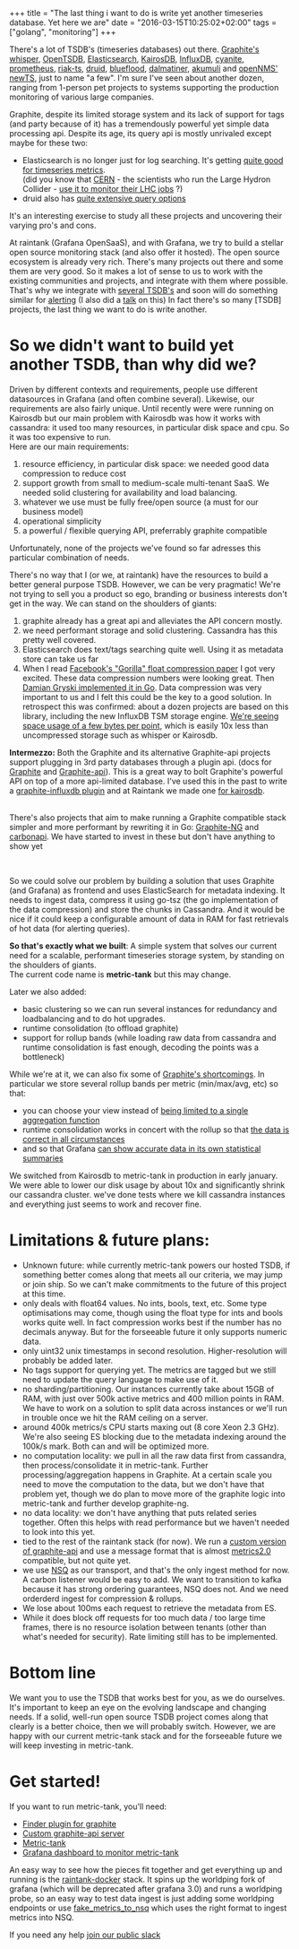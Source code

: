 +++
title = "The last thing i want to do is write yet another timeseries database. Yet here we are"
date = "2016-03-15T10:25:02+02:00"
tags = ["golang", "monitoring"]
+++

There's a lot of TSDB's (timeseries databases) out there.
[Graphite's whisper](http://graphite.readthedocs.org/en/latest/whisper.html), [OpenTSDB](http://opentsdb.net/), [Elasticsearch](https://www.elastic.co/products/elasticsearch), [KairosDB](http://kairosdb.github.io/), [InfluxDB](https://influxdata.com/time-series-platform/influxdb/), [cyanite](http://cyanite.io/), [prometheus](http://prometheus.io/), [riak-ts](http://basho.com/products/riak-ts/), [druid](http://druid.io), [blueflood](http://blueflood.io/), [dalmatiner](http://dalmatiner.io), [akumuli](http://akumuli.org/) and [openNMS' newTS](https://github.com/OpenNMS/newts ), just to name "a few".
I'm sure I've seen about another dozen, ranging from 1-person pet projects to systems supporting the production monitoring of various large companies.

Graphite, despite its limited storage system and its lack of support for tags (and party because of it) has a tremendously powerful yet simple data processing api.
Despite its age, its query api is mostly unrivaled except maybe for these two:

* Elasticsearch is no longer just for log searching. It's getting [quite good for timeseries metrics](https://www.elastic.co/blog/elasticsearch-as-a-time-series-data-store).  
(did you know that [CERN](http://http://home.cern/) - the scientists who run the Large Hydron Collider - [use it to monitor their LHC jobs](http://cds.cern.ch/record/2011172/files/LHCb-TALK-2015-060.pdf) ?)
* druid also has [quite extensive query options](http://druid.io/docs/0.8.3/querying/querying.html)

It's an interesting exercise to study all these projects and uncovering their varying pro's and cons.

At raintank (Grafana OpenSaaS), and with Grafana, we try to build a stellar open source monitoring stack (and also offer it hosted). The open source ecosystem is already very rich.  There's many projects out there and some them are very good.  So it makes a lot of sense to us to work with the existing communities and projects, and integrate with them where possible.  That's why we integrate with [several TSDB's](http://docs.grafana.org/datasources/overview/) and soon will do something similar for [alerting](https://github.com/grafana/grafana/issues/2209) (I also did a [talk](http://dieter.plaetinck.be/talks/) on this)
In fact there's so many [TSDB] projects, the last thing we want to do is write another.

# So we didn't want to build yet another TSDB, than why did we?

Driven by different contexts and requirements, people use different datasources in Grafana (and often combine several).  Likewise, our requirements are also fairly unique.
Until recently were were running on Kairosdb but our main problem with Kairosdb was how it works with cassandra: it used too many resources, in particular disk space and cpu. So it was too expensive to run.  
Here are our main requirements:

1. resource efficiency, in particular disk space: we needed good data compression to reduce cost
2. support growth from small to medium-scale multi-tenant SaaS.  We needed solid clustering for availability and load balancing.
3. whatever we use must be fully free/open source (a must for our business model)
4. operational simplicity
5. a powerful / flexible querying API, preferrably graphite compatible

Unfortunately, none of the projects we've found so far adresses this particular combination of needs.  

There's no way that I (or we, at raintank) have the resources to build a better general purpose TSDB.
However, we can be very pragmatic!
We're not trying to sell you a product so ego, branding or business interests don't get in the way.  We can stand on the shoulders of giants:

1. graphite already has a great api and alleviates the API concern mostly.
2. we need performant storage and solid clustering.  Cassandra has this pretty well covered.
3. Elasticsearch does text/tags searching quite well.  Using it as metadata store can take us far
4. When I read [Facebook's "Gorilla" float compression paper](www.vldb.org/pvldb/vol8/p1816-teller.pdf) I got very excited. These data compression numbers were looking great.  Then [Damian Gryski implemented it in Go](
https://github.com/dgryski/go-tsz).  Data compression was very important to us and I felt this could be the key to a good solution. In retrospect this was confirmed: about a dozen projects are based on this library, including the new InfluxDB TSM storage engine. <a href="https://raw.githubusercontent.com/dgryski/go-tsz/master/eval/eval-results.png">We're seeing space usage of a few bytes per point</a>, which is easily 10x less than uncompressed storage such as whisper or Kairosdb.

<div class="intermezzo"><strong>Intermezzo:</strong> Both the Graphite and its alternative Graphite-api projects support plugging in 3rd party databases through a plugin api.  
(docs for <a href="http://graphite.readthedocs.org/en/latest/storage-backends.html">Graphite</a> and <a href="http://graphite-api.readthedocs.org/en/latest/finders.html">Graphite-api</a>).  
This is a great way to bolt Graphite's powerful API on top of a more api-limited database.
I've used this in the past to write a <a href="https://github.com/vimeo/graphite-influxdb">graphite-influxdb plugin</a> and at Raintank we made one <a href="https://github.com/raintank/graphite-kairosdb">for kairosdb</a>.
<br/>
<br/>

There's also projects that aim to make running a Graphite compatible stack simpler and more performant by rewriting it in Go:  <a href="https://github.com/graphite-ng">Graphite-NG</a> and 
<a href="https://github.com/dgryski/carbonapi">carbonapi</a>.  We have started to invest in these but don't have anything to show yet</div>
<br/>

So we could solve our problem by building a solution that uses Graphite (and Grafana) as frontend and uses ElasticSearch for metadata indexing.
It needs to ingest data, compress it using go-tsz (the go implementation of the data compression) and store the chunks in Cassandra.  And it would be nice if it could keep a configurable amount of data in RAM for fast retrievals of hot data (for alerting queries).


**So that's exactly what we built**: A simple system that solves our current need for a scalable, performant timeseries storage system, by standing on the shoulders of giants.  
The current code name is **metric-tank** but this may change.

Later we also added:

* basic clustering so we can run several instances for redundancy and loadbalancing and to do hot upgrades.
* runtime consolidation (to offload graphite)
* support for rollup bands (while loading raw data from cassandra and runtime consolidation is fast enough, decoding the points was a bottleneck)

While we're at it, we can also fix some of <a href="/25-graphite-grafana-statsd-gotchas/">Graphite's shortcomings</a>.
In particular we store several rollup bands per metric (min/max/avg, etc) so that:

* you can choose your view instead of [being limited to a single aggregation function](https://blog.raintank.io/25-graphite-grafana-and-statsd-gotchas/#limited.aggregation)
* runtime consolidation works in concert with the rollup so that [the data is correct in all circumstances](https://blog.raintank.io/25-graphite-grafana-and-statsd-gotchas/#runtime.consolidation)
* and so that Grafana [can show accurate data in its own statistical summaries](https://blog.raintank.io/25-graphite-grafana-and-statsd-gotchas/#grafana.consolidation)

We switched from Kairosdb to metric-tank in production in early january.  We were able to lower our disk usage by about 10x and significantly shrink our cassandra cluster.
we've done tests where we kill cassandra instances and everything just seems to work and recover fine.



# Limitations & future plans:

* Unknown future:  while currently metric-tank powers our hosted TSDB, if something better comes along that meets all our criteria, we may jump or join ship.
So we can't make commitments to the future of this project at this time. 
* only deals with float64 values. No ints, bools, text, etc. Some type optimisations may come, though using the float type for ints and bools works quite well.
In fact compression works best if the number has no decimals anyway.  But for the forseeable future it only supports numeric data.
* only uint32 unix timestamps in second resolution. Higher-resolution will probably be added later.
* No tags support for querying yet. The metrics are tagged but we still need to update the query language to make use of it. 
* no sharding/partitioning. Our instances currently take about 15GB of RAM, with just over 500k active metrics and 400 million points in RAM. We have to work on a solution to split data across instances or we'll run in trouble once we hit the RAM ceiling on a server.
* around 400k metrics/s CPU starts maxing out (8 core Xeon 2.3 GHz). We're also seeing ES blocking due to the metadata indexing around the 100k/s mark.  Both can and will be optimized more.
* no computation locality: we pull in all the raw data first from cassandra, then process/consolidate it in metric-tank. Further processing/aggregation happens in Graphite.  At a certain scale you need to move the computation to the data, but we don't have that problem yet, though we do plan to move more of the graphite logic into metric-tank and further develop graphite-ng.
* no data locality: we don't have anything that puts related series together.  Often this helps with read performance but we haven't needed to look into this yet.
* tied to the rest of the raintank stack (for now). We run a <a href="https://github.com/raintank/graphite-api">custom version of graphite-api</a> and use a message format that is almost <a href="http://metrics20.org">metrics2.0</a> compatible, but not quite yet.
* we use <a href="http://nsq.io">NSQ</a> as our transport, and that's the only ingest method for now.  A carbon listener would be easy to add.  We want to transition to kafka because it has strong ordering guarantees, NSQ does not. And we need orderderd ingest for compression & rollups.
* We lose about 100ms each request to retrieve the metadata from ES.
* While it does block off requests for too much data / too large time frames, there is no resource isolation between tenants  (other than what's needed for security).  Rate limiting still has to be implemented.

# Bottom line
We want you to use the TSDB that works best for you, as we do ourselves.
It's important to keep an eye on the evolving landscape and changing needs.
If a solid, well-run open source TSDB project comes along that clearly is a better choice, then we will probably switch.
However, we are happy with our current metric-tank stack and for the forseeable future we will keep investing in metric-tank.  

# Get started!

If you want to run metric-tank, you'll need:

* [Finder plugin for graphite](https://github.com/raintank/graphite-raintank)
* [Custom graphite-api server](https://github.com/raintank/graphite-api)
* [Metric-tank](https://github.com/raintank/raintank-metric/tree/master/metric_tank)
* [Grafana dashboard to monitor metric-tank](https://github.com/raintank/raintank-docker/blob/master/grafana-dev/dashboards/metric-tank.json)

An easy way to see how the pieces fit together and get everything up and running is the <a href="https://github.com/raintank/raintank-docker">raintank-docker</a> stack.
It spins up the worldping fork of grafana (which will be deprecated after grafana 3.0) and runs a worldping probe, so an easy way to test data ingest is just adding some worldping
endpoints or use <a href="https://github.com/raintank/raintank-metric/tree/master/fake_metrics_to_nsq">fake_metrics_to_nsq</a> which uses the right format to ingest metrics into NSQ.

If you need any help <a href="http://slack.raintank.io/">join our public slack</a>



<!--
Experiences so far:
So far it has been an interesting learning experience, so I'ld like to share a few things:
*) When dealing with large requests / no rollups, i thought data i/o would be slowest. nope
profiling, performance. allocations.

-->



